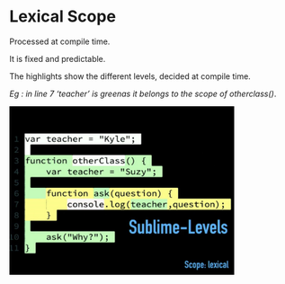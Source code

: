 # Lexical Scope


Processed at compile time.

It is fixed and predictable.

The highlights show the different levels, decided at compile time.

_Eg : in line 7 ‘teacher’ is greenas it belongs to the scope of otherclass()_.


<img src="deepimages2/2.jpeg" height="300px" width="400px" >

